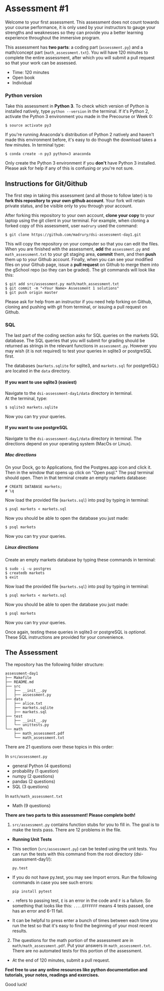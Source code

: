 # Assessment #1

Welcome to your first assessment.  This assessment does not count towards your course performance, it is only used by your instructors to gauge your strengths and weaknesses so they can provide you a better learning experience throughout the immersive program.

This assessment has **two parts**: a coding part (`assessment.py`) and a math/concept part (`math_assessment.txt`). You will have 120 minutes to complete the entire assessment, after which you will submit a pull request so that your work can be assessed.

* Time: 120 minutes
* Open book
* Individual

### Python version
Take this assessment in **Python 3**.  To check which version of Python is installed natively, type `python --version` in the terminal.  If it's Python 2, activate the Python 3 environment you made in the Precourse or Week 0:  
```
$ source activate py3
```
If you're running Anaconda's distribution of Python 2 natively and haven't made this environment before, it's easy to do though the download takes a few minutes.  In terminal type:
```
$ conda create -n py3 python=3 anaconda
```        
Only create the Python 3 environment if you **don't** have Python 3 installed.  Please ask for help if any of this is confusing or you're not sure.


## Instructions for Git/Github

The first step in taking this assessment (and all those to follow later) is to **fork this repository to your own github account**.  Your fork will retain private status, and be visible only to you through your account.

After forking this repository to your own account, **clone your copy** to your laptop using the git client in your terminal.  For example, when cloning a forked copy of this assessment, user `madrury` used the command:

```
$ git clone https://github.com/madrury/dsi-assessment-day1.git
```

This will copy the repository on your computer so that you can edit the files.  When you are finished with the assessment, **add** the `assessment.py` and `math_assessment.txt` to your git staging area, **commit** them, and then **push** them up to your Github account.  Finally, when you can see your modified files on your Github page, issue a **pull request** on Github to merge them into the gSchool repo (so they can be graded).  The git commands will look like this:  
```
$ git add src/assessment.py math/math_assessment.txt
$ git commit -m "<Your Name> Assessment 1 solutions"
$ git push origin master
```
Please ask for help from an instructor if you need help forking on Github, cloning and pushing with git from terminal, or issuing a pull request on Github.  


### SQL
The last part of the coding section asks for SQL queries on the markets SQL database.  The SQL queries that you will submit for grading should be returned as strings in the relevant functions in `assessment.py`.  However you may wish (it is not required) to test your queries in sqlite3 or postgreSQL first.

The databases (`markets.sqlite` for sqlite3, and `markets.sql` for postgreSQL) are located in the `data` directory. 

#### If you want to use sqlite3 (easiest)
Navigate to the `dsi-assessment-day1/data` directory in terminal.  
At the terminal, type:
```
$ sqlite3 markets.sqlite
```
Now you can try your queries.

#### If you want to use postgreSQL
Navigate to the `dsi-assessment-day1/data` directory in terminal.
The directions depend on your operating system (MacOs or Linux). 

##### Mac directions
On your Dock, go to Applications, find the Postgres.app icon and click it.
Then in the window that opens up click on "Open psql."  The psql terminal should open.  Then in that terminal create an empty markets database:  
```
# CREATE DATABASE markets;
# \q
```
Now load the provided file (`markets.sql`) into psql by typing in terminal:
```
$ psql markets < markets.sql
```
Now you should be able to open the database you just made:
```
$ psql markets
```
Now you can try your queries.

##### Linux directions
Create an empty markets database by typing these commands in terminal: 
```
$ sudo -i -u postgres
$ createdb markets
$ exit
```
Now load the provided file (`markets.sql`) into psql by typing in terminal:
```
$ psql markets < markets.sql
```
Now you should be able to open the database you just made:
```
$ psql markets
```
Now you can try your queries.  

Once again, testing these queries in sqlite3 or postgreSQL is *optional*.  These SQL instructions are provided for your convenience.

## The Assessment

The repository has the following folder structure:

    assessment-day1
    ├── Makefile
    ├── README.md
    ├── src
    │   ├── __init__.py
    │   ├── assessment.py
    ├── data
    │   ├── alice.txt
    │   ├── markets.sqlite
    │   ├── markets.sql
    ├── test
    │   ├── __init__.py
    │   └── unittests.py
    └── math
        ├── math_assessment.pdf
        └── math_assessment.txt

There are 21 questions over these topics in this order: 

In `src/assessment.py`  
* general Python (4 questions)
* probability (1 question)
* numpy (2 questions)
* pandas (2 questions)
* SQL (3 questions)  

In `math/math_assessment.txt`  
* Math (9 questions)

**There are two parts to this assessment!  Please complete both!**

1. `src/assessment.py` contains function stubs for you to fill in. The goal is to make the tests pass. There are 12 problems in the file.

 * **Running Unit Tests**

 * This section (`src/assessment.py`) can be tested using the unit tests. You can run the tests with this command from the root directory (dsi-assessment-day1/):    

    `py.test`

 * If you do not have py.test, you may see Import errors. Run the following commands in case you see such errors:    

    `pip install pytest`     

 * `.` refers to passing test, `E` is an error in the code and `F` is a failure. So something that looks like this: `....EFFFFFF` means 4 tests passed, one has an error and 6-11 fail.
 * It can be helpful to press enter a bunch of times between each time you run the test so that it's easy to find the beginning of your most recent results.    


2. The questions for the math portion of the assessment are in
  `math/math_assessment.pdf`. Put your answers in `math_assessment.txt`.
  There are no automated tests for this portion of the assessment.

* At the end of 120 minutes, submit a pull request.

**Feel free to use any online resources like python documentation and tutorials, your notes, readings and exercises.**

Good luck!
